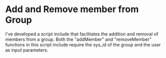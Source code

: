 # Add and Remove member from Group
I've developed a script include that facilitates the addition and removal of members from a group.
Both the "addMember" and "removeMember" functions in this script include require the sys_id of the group and the user as input parameters.
